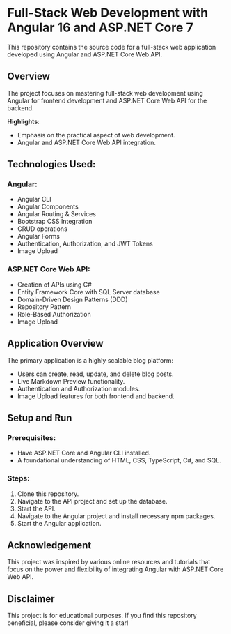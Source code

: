 # Full-Stack Web Development with Angular 16 and ASP.NET Core 7

This repository contains the source code for a full-stack web application developed using Angular and ASP.NET Core Web API.

## Overview

The project focuses on mastering full-stack web development using Angular for frontend development and ASP.NET Core Web API for the backend.

**Highlights**:
- Emphasis on the practical aspect of web development.
- Angular and ASP.NET Core Web API integration.

## Technologies Used:

### Angular:
- Angular CLI
- Angular Components
- Angular Routing & Services
- Bootstrap CSS Integration
- CRUD operations
- Angular Forms
- Authentication, Authorization, and JWT Tokens
- Image Upload

### ASP.NET Core Web API:
- Creation of APIs using C#
- Entity Framework Core with SQL Server database
- Domain-Driven Design Patterns (DDD)
- Repository Pattern
- Role-Based Authorization
- Image Upload

## Application Overview

The primary application is a highly scalable blog platform:

- Users can create, read, update, and delete blog posts.
- Live Markdown Preview functionality.
- Authentication and Authorization modules.
- Image Upload features for both frontend and backend.

## Setup and Run

### Prerequisites:

- Have ASP.NET Core and Angular CLI installed.
- A foundational understanding of HTML, CSS, TypeScript, C#, and SQL.

### Steps:

1. Clone this repository.
2. Navigate to the API project and set up the database.
3. Start the API.
4. Navigate to the Angular project and install necessary npm packages.
5. Start the Angular application.

## Acknowledgement

This project was inspired by various online resources and tutorials that focus on the power and flexibility of integrating Angular with ASP.NET Core Web API.

## Disclaimer

This project is for educational purposes. If you find this repository beneficial, please consider giving it a star!


